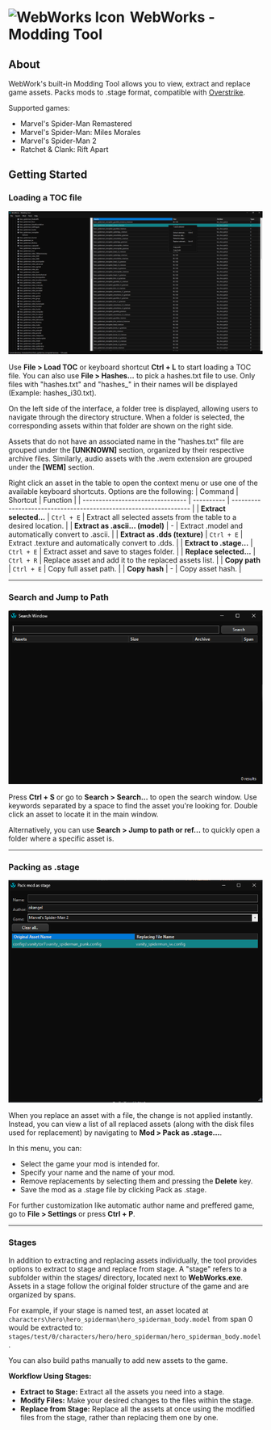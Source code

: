# <img src="../../WebWorks/WebWorks_icon.ico" alt="WebWorks Icon" width="25" height="25" style="margin-right: 10px;">WebWorks - Modding Tool
## About
WebWork's built-in Modding Tool allows you to view, extract and replace game assets. Packs mods to .stage format, compatible with [Overstrike](https://github.com/Tkachov/Overstrike/).

Supported games:
- Marvel's Spider-Man Remastered
- Marvel's Spider-Man: Miles Morales
- Marvel's Spider-Man 2
- Ratchet & Clank: Rift Apart

## Getting Started
### Loading a TOC file
![](../Screenshots/WebWorks_moddingTool.png)

Use **File > Load TOC** or keyboard shortcut **Ctrl + L** to start loading a TOC file. You can also use **File > Hashes...** to pick a hashes.txt file to use. Only files with "hashes.txt" and "hashes_" in their names will be displayed (Example: hashes_i30.txt).

On the left side of the interface, a folder tree is displayed, allowing users to navigate through the directory structure. When a folder is selected, the corresponding assets within that folder are shown on the right side.

Assets that do not have an associated name in the "hashes.txt" file are grouped under the **[UNKNOWN]** section, organized by their respective archive files. Similarly, audio assets with the .wem extension are grouped under the **[WEM]** section.

Right click an asset in the table to open the context menu or use one of the available keyboard shortcuts. Options are the following:
| Command                          | Shortcut   | Function                                                          |
| -------------------------------- | ---------- | ----------------------------------------------------------------- |
| **Extract selected...**          | `Ctrl + E` | Extract all selected assets from the table to a desired location. |
| **Extract as .ascii... (model)** | -          | Extract .model and automatically convert to .ascii.               |
| **Extract as .dds (texture)**    | `Ctrl + E` | Extract .texture and automatically convert to .dds.               |
| **Extract to .stage...**         | `Ctrl + E` | Extract asset and save to stages folder.                          |
| **Replace selected...**          | `Ctrl + R` | Replace asset and add it to the replaced assets list.             |
| **Copy path**                    | `Ctrl + E` | Copy full asset path.                                             |
| **Copy hash**                    | -          | Copy asset hash.                                                  |

---

### Search and Jump to Path
![Search window](../Screenshots/SearchWindow_screenshot.png)

Press **Ctrl + S** or go to **Search > Search...** to open the search window. Use keywords separated by a space to find the asset you're looking for. Double click an asset to locate it in the main window.

Alternatively, you can use **Search > Jump to path or ref...** to quickly open a folder where a specific asset is.

---

### Packing as .stage
![Pack stage window](../Screenshots/PackStage_screenshot.png)

When you replace an asset with a file, the change is not applied instantly. Instead, you can view a list of all replaced assets (along with the disk files used for replacement) by navigating to **Mod > Pack as .stage...**.

In this menu, you can:
- Select the game your mod is intended for.
- Specify your name and the name of your mod.
- Remove replacements by selecting them and pressing the **Delete** key.
- Save the mod as a .stage file by clicking Pack as .stage.

For further customization like automatic author name and preffered game, go to **File > Settings** or press **Ctrl + P**.

---

### Stages
In addition to extracting and replacing assets individually, the tool provides options to extract to stage and replace from stage. A "stage" refers to a subfolder within the stages/ directory, located next to **WebWorks.exe**. Assets in a stage follow the original folder structure of the game and are organized by spans.

For example, if your stage is named test, an asset located at `characters\hero\hero_spiderman\hero_spiderman_body.model` from span 0 would be extracted to:
`stages/test/0/characters/hero/hero_spiderman/hero_spiderman_body.model`.

You can also build paths manually to add new assets to the game.

**Workflow Using Stages:**
- **Extract to Stage:** Extract all the assets you need into a stage.
- **Modify Files:** Make your desired changes to the files within the stage.
- **Replace from Stage:** Replace all the assets at once using the modified files from the stage, rather than replacing them one by one.